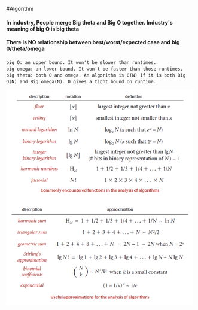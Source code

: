 #Algorithm

<h4>In industry, People merge Big theta and Big O together. Industry's meaning of big O is <strong>big theta</strong></h4>
<h4>There is NO relationship between best/worst/expected case and big 0/theta/omega</h4>

`big O: an upper bound. It won't be slower than runtimes.`<br>
`big omega: an lower bound. It won't be faster than those runtimes.`<br>
`big theta: both O and omega. An algorithm is 0(N) if it is both Big O(N) and Big omega(N). 0 gives a tight bound on runtime.`<br>

<img src="./images/AnalysisAlgorithm.png" width="500px">
